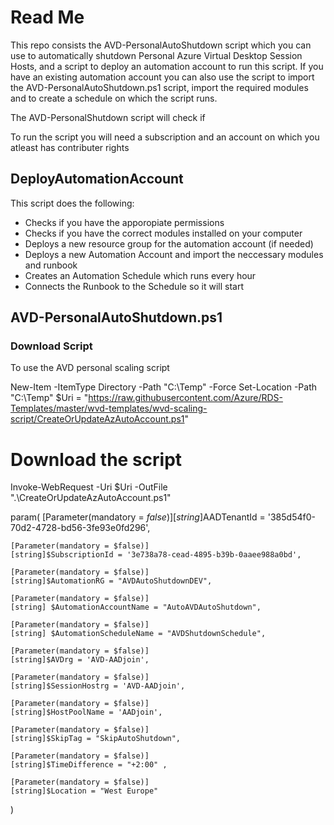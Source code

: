 # Read Me
This repo consists the AVD-PersonalAutoShutdown script which you can use to automatically shutdown Personal Azure Virtual Desktop Session Hosts, and a script to deploy an automation account to run this script. If you have an existing automation account you can also use the script to import the AVD-PersonalAutoShutdown.ps1 script, import the required modules and to create a schedule on which the script runs.

The AVD-PersonalShutdown script will check if

To run the script you will need a subscription and an account on which you atleast has contributer rights

## DeployAutomationAccount
This script does the following:
* Checks if you have the apporopiate permissions
* Checks if you have the correct modules installed on your computer 
* Deploys a new resource group for the automation account (if needed)
* Deploys a new Automation Account and import the neccessary modules and runbook
* Creates an Automation Schedule which runs every hour
* Connects the Runbook to the Schedule so it will start 

## AVD-PersonalAutoShutdown.ps1


### Download Script
To use the AVD personal scaling script

New-Item -ItemType Directory -Path "C:\Temp" -Force
Set-Location -Path "C:\Temp"
$Uri = "https://raw.githubusercontent.com/Azure/RDS-Templates/master/wvd-templates/wvd-scaling-script/CreateOrUpdateAzAutoAccount.ps1"
# Download the script
Invoke-WebRequest -Uri $Uri -OutFile ".\CreateOrUpdateAzAutoAccount.ps1"

param(
	[Parameter(mandatory = $false)]
	[string]$AADTenantId = '385d54f0-70d2-4728-bd56-3fe93e0fd296',
	
	[Parameter(mandatory = $false)]
	[string]$SubscriptionId = '3e738a78-cead-4895-b39b-0aaee988a0bd',
	
	[Parameter(mandatory = $false)]
	[string]$AutomationRG = "AVDAutoShutdownDEV",

	[Parameter(mandatory = $false)]
	[string] $AutomationAccountName = "AutoAVDAutoShutdown",

	[Parameter(mandatory = $false)]
	[string] $AutomationScheduleName = "AVDShutdownSchedule",

	[Parameter(mandatory = $false)]
	[string]$AVDrg = 'AVD-AADjoin',

	[Parameter(mandatory = $false)]
	[string]$SessionHostrg = 'AVD-AADjoin',

	[Parameter(mandatory = $false)]
	[string]$HostPoolName = 'AADjoin',

	[Parameter(mandatory = $false)]
	[string]$SkipTag = "SkipAutoShutdown",
    
    [Parameter(mandatory = $false)]
	[string]$TimeDifference = "+2:00" ,

	[Parameter(mandatory = $false)]
	[string]$Location = "West Europe"
)
